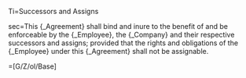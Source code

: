 Ti=Successors and Assigns

sec=This {_Agreement} shall bind and inure to the benefit of and be enforceable by the {_Employee}, the {_Company} and their respective successors and assigns; provided that the rights and obligations of the {_Employee} under this {_Agreement} shall not be assignable.

=[G/Z/ol/Base]
